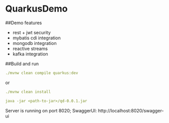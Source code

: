 # QuarkusDemo


##Demo features

- rest + jwt security
- mybatis cdi integration
- mongodb integration
- reactive streams
- kafka integration

##Build and run

```yaml
./mvnw clean compile quarkus:dev
```
or
```yaml
./mvnw clean install

java -jar <path-to-jar>/qd-0.0.1.jar
```

Server is running on port 8020;
SwaggerUI: http://localhost:8020/swagger-ui

